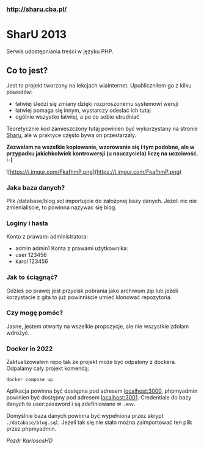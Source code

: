 ### http://sharu.cba.pl/

SharU 2013
=====
Serwis udostępniania treści w języku PHP.

## Co to jest?
Jest to projekt tworzony na lekcjach wiaInternet. Upubliczniłem go z kilku powodów:
* łatwiej śledzi się zmiany dzięki rozproszonemu systemowi wersji
* łatwiej pomaga się innym, wystarczy odesłać ich tutaj
* ogólnie wszystko łatwiej, a po co sobie utrudniać

Teoretycznie kod zamieszczony tutaj powinien być wykorzystany na stronie [Sharu](http://sharu.cba.pl), ale w praktyce często bywa on przestarzały.

**Zezwalam na wszelkie kopiowanie, wzorowanie się i tym podobne, ale w przypadku jakichkolwiek kontrowersji (u nauczyciela) liczę na uczciwość. :-)**

![https://i.imgur.com/FkafhmP.png](https://i.imgur.com/FkafhmP.png)

### Jaka baza danych?
Plik /database/blog.sql importujcie do założonej bazy danych. Jeżeli nic nie zmienialiście, to powinna nazywac się blog.

### Loginy i hasła
Konto z prawami administratora:
* admin admin1
Konta z prawami użytkownika:
* user 123456
* karol 123456

### Jak to ściągnąć?
Gdzieś po prawej jest przycisk pobrania jako archiwum zip lub jeżeli korzystacie z gita to już powinniście umieć klonować repozytoria.

### Czy mogę pomóc?
Jasne, jestem otwarty na wszelkie propozycje, ale nie wszystkie zdołam wdrożyć.

### Docker in 2022

Zaktualizowałem repo tak że projekt może być odpalony z dockera. Odpalamy cały projekt komendą:

```
docker compose up
```

Aplikacja powinna być dostępna pod adresem [localhost:3000](localhost:3000), phpmyadmin powinien być dostępny pod adresem [localhost:3001](localhost:3001). Credentiale do bazy danych to user:password i są zdefiniowane w `.env`. 

Domyślnie baza danych powinna być wypełniona przez skrypt `./database/blog.sql`. Jeżeli tak się nie stało można zaimportować ten plik przez phpmyadmin.

_Pozdr KarlososHD_
